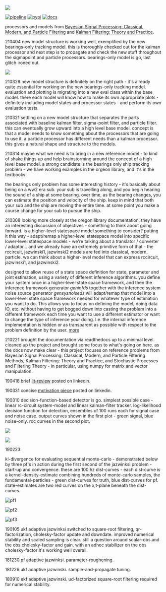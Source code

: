 <img src="https://gitlab.com/noahhsmith/statespace/raw/master/docs/images/pf2-small.png"/>

[![pipeline](https://gitlab.com/noahhsmith/starid/badges/master/pipeline.svg)](https://gitlab.com/noahhsmith/statespace/pipelines)
[![pypi](https://img.shields.io/badge/pypi-latest-brightgreen.svg)](https://pypi.org/project/statespace/)
[![docs](https://readthedocs.org/projects/statespace/badge/?version=latest)](https://statespace.readthedocs.io/en/latest/?badge=latest)

processors and models from [Bayesian Signal Processing: Classical, Modern, and Particle Filtering](http://a.co/gp4upXd) and [Kalman Filtering: Theory and Practice](http://a.co/6hAa35c).

210404 new model structure is working well, exemplified by the new bearings-only tracking model. this is thoroughly checked out for the kalman processor and next step is to propagate and check the new stuff throughout the sigmapoint and particle processors. bearings-only model is go, last glitch ironed out.

![](https://gitlab.com/noahhsmith/statespace/raw/master/docs/images/bearingsonly.png)

210328 new model structure is definitely on the right path - it's already quite essential for working on the new bearings-only tracking model. evaluation and plotting is migrating into a new eval class within the base model. there each model will know how to make its own appropriate plots - definitely including model states and processor states - and perform its own evaluation tests. 

210321 settling on a new model structure that separates the parts associated with baseline kalman filter, sigma-point filter, and particle filter. this can eventually grow upward into a high level base model. concept is that a model needs to know something about the processors that are going to use it. a particle processor has different needs than a kalman processor. this gives a natural shape and structure to the models.

210314 maybe what we need is to bring in a new reference model - to kind of shake things up and help brainstorming around the concept of a high level base model. a strong candidate is the bearings only ship tracking problem - we have working examples in the orgeon library, and it's in the textbooks.

the bearings only problem has some interesting history - it's basically about being on a ww2 era sub. your sub is travelling along, and you begin hearing the sound of a ship at some bearing. over time, as the bearing changes, you can estimate the position and velocity of the ship. keep in mind that both your sub and the ship are moving the entire time. at some point you make a course change for your sub to pursue the ship.

210308 looking more closely at the oregon library documentation, they have an interesting discussion of objectives - something to think about going forward. is a higher-level statespace model something to consider? putting it this way - adapt/remap a higher-level statespace model into specific lower-level statespace models - we're talking about a translator / converter / adaptor... and we already have an extremely primitive form of that - the rccircuit, jazwinski1, jazwinski2 models are fed into classical, modern, particle. we can think about a higher-level model that can express rccircuit, jazwinski1, and jazwinski2.

designed to allow reuse of a state space definition for state, parameter and joint estimation, using a variety of different inference algorithms. you define your system once in a higher-level state space framework, and then the inference framework generator *geninfds* together with the inference system noise source generator *gensysnoiseds* will adapt/remap that model into a lower-level state space framework needed for whatever type of estimation you want to do. This allows you to focus on defining the model, doing data IO, etc. without having to get bogged down into casting the problem into a different framework each time you want to use a different estimator or want to change the type of inference your doing. I.e. the internal inference implementation is hidden or as transparent as possible with respect to the problem definition by the user. [more](https://gitlab.com/noahhsmith/statespace/-/tree/master/docs/liboregon)

210221 brought the documentation via readthedocs up to a minimal level. cleaned up the project and brought some focus to what's going on here. as the docs now make clear - this project focuses on reference problems from Bayesian Signal Processing: Classical, Modern, and Particle Filtering Methods, Kalman Filtering: Theory and Practice, and Stochastic Processes and Filtering Theory - in particular, using numpy for matrix and vector manipulation.

190418 brief [lit-review](https://www.linkedin.com/pulse/google-state-space-noah-smith/) posted on linkedin.

190331 concise [motivation piece](https://www.linkedin.com/pulse/shape-uncertainty-noah-smith/) posted on linkedin.

190310 decision-function-based detector is go. simplest possible case - linear rc-circuit system-model and linear kalman-filter tracker. log-likelihood decision function for detection, ensembles of 100 runs each for signal case and noise case. output curves shown in the first plot - green signal, blue noise-only. roc curves in the second plot. 

![](https://gitlab.com/noahhsmith/statespace/raw/master/docs/images/rccircdecfuncs.png)
 
![](https://gitlab.com/noahhsmith/statespace/raw/master/docs/images/rccircroc.png)

<a name="190223">190223</a>

kl-divergence for evaluating sequential monte-carlo - demonstrated below by three pf's in action during the first second of the jazwinksi problem - start-up and convergence. these are 100 hz dist-curves - each dist-curve is a kernel-density-estimate combining hundreds of monte-carlo samples, the fundamental-particles - green dist-curves for truth, blue dist-curves for pf. state-estimates are two red curves on the x,t-plane beneath the dist-curves.

![pf1](https://gitlab.com/noahhsmith/statespace/raw/master/docs/images/pf1.png)

![pf2](https://gitlab.com/noahhsmith/statespace/raw/master/docs/images/pf2.png)

![pf3](https://gitlab.com/noahhsmith/statespace/raw/master/docs/images/pf3.png)

190105 ukf adaptive jazwinksi switched to square-root filtering, qr-factorization, cholesky-factor update and downdate. improved numerical stability and scaled sampling is clear. still a question around scalar-obs and the obs cholesky-factor and gain. with an adhoc stabilizer on the obs cholesky-factor it's working well overall.

181230 pf adaptive jazwinksi. parameter-roughening.

181226 ukf adaptive jazwinski. sample-and-propagate tuning.

180910 ekf adaptive jazwinski. ud-factorized square-root filtering required for numerical stability.

    